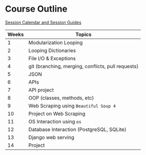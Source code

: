 # Course Outline
[Session Calendar and Session Guides]('https://technologyrediscovery.net/python/cit129_courseCalendar_sp20.html)

| Weeks | Topics |
| --- | --- |
| 1 | Modularization Looping |
| 2 | Looping Dictionaries |
| 3 | File I/O & Exceptions |
| 4 | git (branching, merging, conflicts, pull requests) |
| 5 | JSON |
| 6 | APIs |
| 7 | API project |
| 8 | OOP (classes, methods, etc) |
| 9 | Web Scraping using ```Beautiful Soup 4``` |
| 10 | Project on Web Scraping |
| 11 | OS Interaction using ```os``` |
| 12 | Database Interaction (PostgreSQL, SQLite) |
| 13 | Django web serving |
| 14 | Project |
